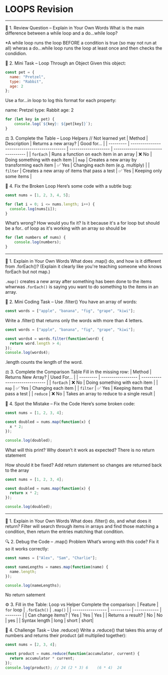 # LOOPS Revision

---
📘 1. Review Question – Explain in Your Own Words
What is the main difference between a while loop and a do...while loop?

*A while loop runs the loop BEFORE a condition is true (so may not run at all) wheras a do...while loop runs the loop at least once and then checks the condidion.

🧮 2. Mini Task – Loop Through an Object
Given this object:

```js
const pet = {
  name: "Pretzel",
  type: "Rabbit",
  age: 2
};
```
Use a for...in loop to log this format for each property:

name: Pretzel
type: Rabbit
age: 2
```js
for (let key in pet) {
    console.log(`${key}: ${pet[key]}`);
}
```

⚖️ 3. Complete the Table – Loop Helpers // Not learned yet
| Method    | Description                                   | Returns a new array? | Good for...                        |
| --------- | --------------------------------------------- | -------------------- | ---------------------------------- |
| `forEach` | Runs a function on each item in an array      | ❌ No                 | Doing something with each item     |
| `map`     | Creates a new array by transforming each item | ✅ Yes                | Changing each item (e.g. multiply) |
| `filter`  | Creates a new array of items that pass a test | ✅ Yes                | Keeping only some items            |


🐛 4. Fix the Broken Loop
Here’s some code with a subtle bug:
```js
const nums = [1, 2, 3, 4, 5];

for (let i = 0; i <= nums.length; i++) {
  console.log(nums[i]);
}
```
What’s wrong? How would you fix it?
Is it because it's a for loop but should be a for.. of loop as it's working with an array so should be 
```js
for (let numbers of nums) {
    console.log(numbers);
}
```
---


📘 1. Explain in Your Own Words
What does .map() do, and how is it different from .forEach()?
(Explain it clearly like you're teaching someone who knows forEach but not map.)

`.map()` creates a new array after something has been done to the items whwrwas .`forEach()` is saying you want to do something to the items in an array.

🔨 2. Mini Coding Task – Use .filter()
You have an array of words:
```js
const words = ["apple", "banana", "fig", "grape", "kiwi"];
```
Write a .filter() that returns only the words with more than 4 letters.
```js
const words = ["apple", "banana", "fig", "grape", "kiwi"];

const words4 = words.filter(function(word) {
  return word.length > 4;
});
console.log(words4);
```
   .length counts the length of the word.

⚖️ 3. Complete the Comparison Table
Fill in the missing row:
| Method    | Returns New Array? | Used For...                    |
| --------- | ------------------ | ------------------------------ |
| `forEach` | ❌ No               | Doing something with each item |
| `map`     | ✅ Yes              | Changing each item             |
| `filter`  | ✅ Yes              | Keeping items that pass a test |
| `reduce`  | ❌ No               | Takes an array to reduce to a single result                             |

🐞 4. Spot the Mistake – Fix the Code
Here’s some broken code:
```js
const nums = [1, 2, 3, 4];

const doubled = nums.map(function(x) {
  x * 2;
});

console.log(doubled);
```
What will this print? Why doesn’t it work as expected?
There is no return statement

How should it be fixed?
Add return statement so changes are returned back to the array
```js
const nums = [1, 2, 3, 4];

const doubled = nums.map(function(x) {
  return x * 2;
});

console.log(doubled);
```

---

📘 1. Explain in Your Own Words
What does .filter() do, and what does it return?
   Filter will search through items in arrays and find those matching a condition, then return the entries matching that condition.

  🔍 2. Debug the Code – .map() Problem
What’s wrong with this code? Fix it so it works correctly:
```js
const names = ["Alex", "Sam", "Charlie"];

const nameLengths = names.map(function(name) {
  name.length;
});

console.log(nameLengths);
```
No return satement

⚙️ 3. Fill in the Table: Loop vs Helper
Complete the comparison:
| Feature           | `for` loop | `.forEach()` | `.map()` |
| ----------------- | ---------- | ------------ | -------- |
| Can change items? |     Yes    |    Yes       |     Yes  |
| Returns a result? |      No   |    No      |     yes  |
| Syntax length     |       long |  short       |     short|

🧠 4. Challenge Task – Use .reduce()
Write a .reduce() that takes this array of numbers and returns their product (all multiplied together):
```js
const nums = [2, 3, 4];

const product = nums.reduce(function(accumulator, current) {
  return accumulator * current;
});
console.log(product); // 24 (2 * 3) 6    (6 * 4)  24
```